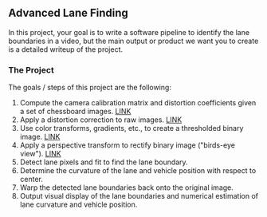 ## Advanced Lane Finding

In this project, your goal is to write a software pipeline to identify the lane boundaries in a video, but the main output or product we want you to create is a detailed writeup of the project.

### The Project

The goals / steps of this project are the following:

1. Compute the camera calibration matrix and distortion coefficients given a set of chessboard images. [LINK](docs/Calibration.md)
2. Apply a distortion correction to raw images. [LINK](docs/Calibration.md)
3. Use color transforms, gradients, etc., to create a thresholded binary image. [LINK](docs/BinaryThresholding.md)
4. Apply a perspective transform to rectify binary image ("birds-eye view"). [LINK](docs/PerspectiveTransform.md)
5. Detect lane pixels and fit to find the lane boundary.
6. Determine the curvature of the lane and vehicle position with respect to center.
7. Warp the detected lane boundaries back onto the original image.
8. Output visual display of the lane boundaries and numerical estimation of lane curvature and vehicle position.

